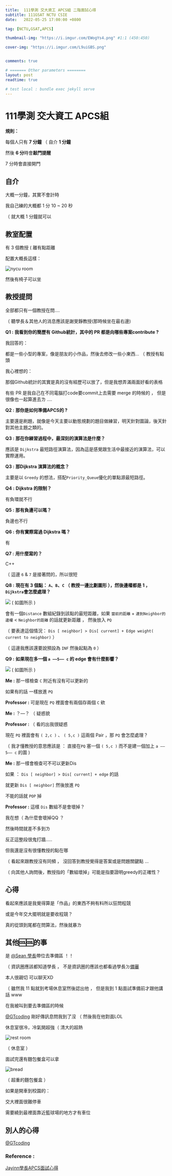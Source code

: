 ```yaml
---
title:  111學測 交大資工 APCS組 二階面試心得
subtitle: 111GSAT NCTU CSIE 
date:   2022-05-25 17:00:00 +0800

tag: [NCTU,GSAT,APCS]

thumbnail-img: "https://i.imgur.com/EWogYs4.png" #1:1 (450:450)

cover-img: "https://i.imgur.com/L9uiGBS.png"


comments: true

# ======= Other parameters ========
layout: post
readtime: true

# test local : bundle exec jekyll serve
---
```


# 111學測 交大資工 APCS組 

**規則：**

每個人只有 **7 分鐘** （ 自介 **1 分鐘**

然後 **6 分**時會**敲門提醒**

 7 分時會直接開門

## 自介

大概一分鐘，其實不會計時

我自己練的大概都 1 分 10 ~ 20 秒

（ 就大概 1 分鐘就可以

## 教室配置

有 3 個教授 ( 離有點距離

配置大概長這樣：

![ nycu room ](https://i.imgur.com/bGjcwIc.png)

然後有椅子可以坐

## 教授提問

全部都只有一個教授在問....

（ 聽學長＆其他人的消息應該是謝旻錚教授(那時候坐在最右邊)

**Q1 :**
**我看到你的簡歷有 Github統計，其中的 PR 都是向哪些專案contribute ?**

我回答的：

都是一些小型的專案，像是朋友的小作品，然後去修改一些小東西...
（ 教授有點頭

我心裡想的：

那個Github統計的其實是真的沒有經歷可以放了，但是我想弄滿兩面好看的表格

有些 PR 是我自己在不同電腦打code要commit上去需要 merge 的時候的 ， 但是很像也一起算進去ㄌ ....

**Q2 :**
**那你是如何準備APCS的 ?**

主要還是刷題，就像是今天主要以動態規劃的題目做練習，明天針對圖論，後天針對其他主題之類的。

**Q3 :**
**那在你練習過程中，最深刻的演算法是什麼？**

應該是 `Dijkstra` 最短路徑演算法，因為這是感覺跟生活中最接近的演算法，可以實際運用。

**Q3 :**
**那Dijkstra 演算法的概念？**

主要是以 `Greedy` 的想法，搭配`Priority_Queue`優化的單點源最短路徑。

**Q4 :**
**Dijkstra 的限制？**

有負環就不行

**Q5 :**
**那有負邊可以嗎？**

負邊也不行

**Q6 :**
**你有實際寫過 Dijkstra 嗎？**

有

**Q7 :**
**用什麼寫的？**

C++

（ 這邊 `6` & `7` 是接著問的，所以很短

**Q8 :**
**現在有 3 個點： `A`、`B`、`C` （ 教授一邊比劃圖形 ），然後邊權都是 1 ，`Dijkstra`會怎麼處理？**

![](https://i.imgur.com/S41PQJe.png)
( 如圖所示 )

會有一個`Distance` 數組紀錄到該點的最短距離，如果 `當前的距離` + `連到Neighbor的邊權` < `Neighbor的距離` 的話就更新距離 ， 然後放入 `PQ`

（ 要表達這個情況： `Dis [ neighbor] > Dis[ current] + Edge weight( current to neighbor)` ）

（ 這邊我應該還要說預設為 `INF` 然後起點為 `0` ）

**Q9 :**
**如果現在多一個 `a ——5—— c` 的 edge 會有什麼影響？**

![](https://i.imgur.com/vRPhD5O.png)
( 如圖所示 )

**Me :**
那一樣檢查 `C` 附近有沒有可以更新的

如果有的話 一樣放進 `PQ`

**Professor :**
可是現在 `PQ` 裡面會有兩個存兩個 `C` 欸

**Me :**
？—？ （ 疑惑貌

**Professor :** （ 看的出我很疑惑

現在 `PQ` 裡面會有 `( 2,c )` 、 `( 5,c )` 這兩個 Pair ，那 `PQ` 會怎麼處理？

（ 我才懂教授的意思應該是 ： 直接在`PQ` 塞一個 `( 5,c )` 而不是建一個加上 `a ——5—— c` 的圖 )

**Me :** 那一樣會檢查可不可以更新Dis

如果 ： `Dis [ neighbor] > Dis[ current] + edge` 的話

就更新 `Dis [ neighbor]` 然後放進 `PQ`

不能的話就 `POP` 掉 

**Professor :** 這樣 `Dis` 數組不是會壞掉？

我在想（ 為什麼會壞掉QQ ？

然後時間就差不多到ㄌ

反正這整段很鬼打牆…..

但我還是沒有很懂教授的點在哪

（ 看起來跟教授沒有同頻 ， 沒回答到教授覺得是答案或是問題關鍵點 ...

（ 向其他人詢問後，教授指的「數組壞掉」可能是指要證明greedy的正確性？

## 心得

看起來應該是我覺得算是「作品」的東西不夠有料所以狂問程競

或是今年交大擺明就是要收程競？

真的從頭到尾都在問算法，然後就暴ㄌ

## 其他🆒🆒的事

是 [@Sean 學長](https://github.com/Sea-n)帶位去準備區 ！！

（ 資訊圈應該都知道學長 ， 不是資訊圈的應該也都看過學長ㄉ[備審](https://img.sean.taipei/2019/05/nctu.pdf)

本人很親切 可以聊天XD

（ 雖然我 11 點就到考場休息室然後認出他 ， 但是我到 1 點面試準備前才跟他講話 www

在我被叫到要去準備區的時候

[@GTcoding](https://hackmd.io/@gtcoding) 剛好傳訊息問我到了沒 （ 然後我在他對面LOL

休息室很冷，冷氣開超強（ 清大的超熱

![rest room](https://i.imgur.com/jkdmkkz.png)

（ 休息室 ）

面試完還有麵包餐盒可以拿

![ bread ](https://i.imgur.com/Ugvi7zI.png)

（ 超重的麵包餐盒 ）

如果是開車到校園的：

交大裡面很難停車

需要繞到最裡面靠近籃球場的地方才有車位

## 別人的心得

[@GTcoding](https://hackmd.io/@gtcoding/r1rAOOiwq)

### Reference : 

[Jayinn學長APCS面試心得](https://jayinnn.ml/posts/gsat-apply/)




